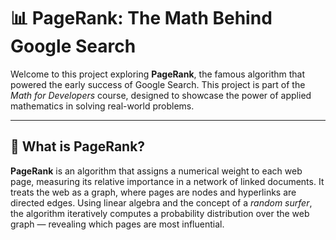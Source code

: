 # 📊 PageRank: The Math Behind Google Search

Welcome to this project exploring **PageRank**, the famous algorithm that powered the early success of Google Search. This project is part of the *Math for Developers* course, designed to showcase the power of applied mathematics in solving real-world problems.

---

## 🧠 What is PageRank?

**PageRank** is an algorithm that assigns a numerical weight to each web page, measuring its relative importance in a network of linked documents. It treats the web as a graph, where pages are nodes and hyperlinks are directed edges. Using linear algebra and the concept of a *random surfer*, the algorithm iteratively computes a probability distribution over the web graph — revealing which pages are most influential.



